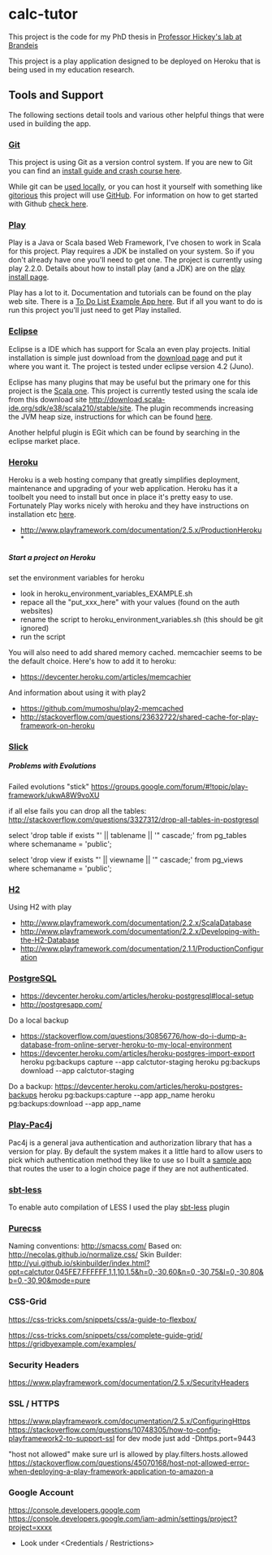 # calc-tutor

This project is the code for my PhD thesis in [Professor Hickey's lab at Brandeis](http://www.cs.brandeis.edu/~tim/)

This project is a play application designed to be deployed on Heroku that is being used in my education research. 


## Tools and Support
The following sections detail tools and various other helpful things that were used in building the app.

### [Git](http://git-scm.com/)
This project is using Git as a version control system. If you are new to Git you can find an [install guide and crash course here](http://git-scm.com/book/en/Getting-Started-Git-Basics). 

While git can be [used locally](http://tiredblogger.wordpress.com/2009/11/09/creating-local-git-repositories-yeah-its-that-simple/), or you can host it yourself with something like [gitorious](http://gitorious.org/) this project will use [GitHub](https://github.com/). For information on how to get started with Github [check here](https://help.github.com/articles/set-up-git).

### [Play](http://www.playframework.com/)

Play is a Java or Scala based Web Framework, I've chosen to work in Scala for this project. Play requires a JDK be installed on your system. So if you don't already have one you'll need to get one. The project is currently using play 2.2.0. Details about how to install play (and a JDK) are on the [play install page](http://www.playframework.com/documentation/2.2.x/Installing).

Play has a lot to it. Documentation and tutorials can be found on the play web site. There is a [To Do List Example App here](http://www.playframework.com/documentation/2.2.x/ScalaTodoList). But if all you want to do is run this project you'll just need to get Play installed.

### [Eclipse](http://www.eclipse.org/)

Eclipse is a IDE which has support for Scala an even play projects. Initial installation is simple just download from the [download page](http://www.eclipse.org/downloads/) and put it where you want it. The project is tested under eclipse version 4.2 (Juno). 

Eclipse has many plugins that may be useful but the primary one for this project is the [Scala one](http://scala-ide.org/download/current.html). This project is currently tested using the scala ide from this download site http://download.scala-ide.org/sdk/e38/scala210/stable/site. The plugin recommends increasing the JVM heap size, instructions for which can be found [here](http://wiki.eclipse.org/FAQ_How_do_I_increase_the_heap_size_available_to_Eclipse%3F).

Another helpful plugin is EGit which can be found by searching in the eclipse market place.

### [Heroku](https://www.heroku.com/)

Heroku is a web hosting company that greatly simplifies deployment, maintenance and upgrading of your web application. Heroku has it a toolbelt you need to install but once in place it's pretty easy to use. Fortunately Play works nicely with heroku and they have instructions on installation etc [here](http://www.playframework.com/documentation/2.1.3/ProductionHeroku).

* http://www.playframework.com/documentation/2.5.x/ProductionHeroku * 

##### Start a project on Heroku

set the environment variables for heroku

* look in heroku_environment_variables_EXAMPLE.sh
* repace all the "put_xxx_here" with your values (found on the auth websites)
* rename the script to heroku_environment_variables.sh (this should be git ignored)
* run the script

You will also need to add shared memory cached. memcachier seems to be the default choice. Here's how to add it to heroku:
* https://devcenter.heroku.com/articles/memcachier

And information about using it with play2
* https://github.com/mumoshu/play2-memcached
* http://stackoverflow.com/questions/23632722/shared-cache-for-play-framework-on-heroku


### [Slick](http://slick.lightbend.com/) 


##### Problems with Evolutions
Failed evolutions "stick"
https://groups.google.com/forum/#!topic/play-framework/ukwA8W9voXU

if all else fails you can drop all the tables:
http://stackoverflow.com/questions/3327312/drop-all-tables-in-postgresql

select 'drop table if exists "' || tablename || '" cascade;' from pg_tables where schemaname = 'public';

select 'drop view if exists "' || viewname || '" cascade;' from pg_views where schemaname = 'public';

 
### [H2](http://www.h2database.com/) 
Using H2 with play 

* http://www.playframework.com/documentation/2.2.x/ScalaDatabase
* http://www.playframework.com/documentation/2.2.x/Developing-with-the-H2-Database
* http://www.playframework.com/documentation/2.1.1/ProductionConfiguration

### [PostgreSQL](http://www.postgresql.org/)

* https://devcenter.heroku.com/articles/heroku-postgresql#local-setup
* http://postgresapp.com/

Do a local backup
* https://stackoverflow.com/questions/30856776/how-do-i-dump-a-database-from-online-server-heroku-to-my-local-environment
* https://devcenter.heroku.com/articles/heroku-postgres-import-export
heroku pg:backups capture --app calctutor-staging
heroku pg:backups download --app calctutor-staging

Do a backup: https://devcenter.heroku.com/articles/heroku-postgres-backups
heroku pg:backups:capture --app app_name
heroku pg:backups:download --app app_name

### [Play-Pac4j](https://github.com/pac4j/play-pac4j)
Pac4j is a general java authentication and authorization library that has a version for play.
By default the system makes it a little hard to allow users to pick which authentication method they like to use so I built a [sample app](https://github.com/kristiankime/play-pac4j-slick/) that routes the user to a login choice page if they are not authenticated.  

### [sbt-less](https://github.com/sbt/sbt-less)
To enable auto compilation of LESS I used the play [sbt-less](https://github.com/sbt/sbt-less) plugin

### [Purecss](http://purecss.io/)
Naming conventions: http://smacss.com/
Based on: http://necolas.github.io/normalize.css/
Skin Builder: http://yui.github.io/skinbuilder/index.html?opt=calctutor,045FE7,FFFFFF,1,1,10,1.5&h=0,-30,60&n=0,-30,75&l=0,-30,80&b=0,-30,90&mode=pure

### CSS-Grid
https://css-tricks.com/snippets/css/a-guide-to-flexbox/

https://css-tricks.com/snippets/css/complete-guide-grid/
https://gridbyexample.com/examples/

### Security Headers
https://www.playframework.com/documentation/2.5.x/SecurityHeaders

### SSL / HTTPS
https://www.playframework.com/documentation/2.5.x/ConfiguringHttps
https://stackoverflow.com/questions/10748305/how-to-config-playframework2-to-support-ssl
for dev mode just add -Dhttps.port=9443

"host not allowed" make sure url is allowed by play.filters.hosts.allowed
https://stackoverflow.com/questions/45070168/host-not-allowed-error-when-deploying-a-play-framework-application-to-amazon-a

### Google Account
https://console.developers.google.com
https://console.developers.google.com/iam-admin/settings/project?project=xxxx
 * Look under <Credentials / Restrictions>